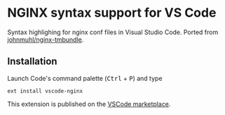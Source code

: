 # NGINX syntax support for VS Code
Syntax highlighing for nginx conf files in Visual Studio Code. Ported from [johnmuhl/nginx-tmbundle][1].

## Installation
Launch Code's command palette (<kbd>Ctrl</kbd> + <kbd>P</kbd>) and type

    ext install vscode-nginx

This extension is published on the [VSCode marketplace][2].

[1]: https://github.com/johnmuhl/nginx-tmbundle
[2]: https://marketplace.visualstudio.com/items?itemName=shanoor.vscode-nginx
